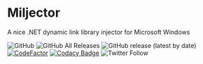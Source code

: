 # Miljector
A nice .NET dynamic link library injector for Microsoft Windows

![GitHub](https://img.shields.io/github/license/EnderIce2/Miljector)
![GitHub All Releases](https://img.shields.io/github/downloads/EnderIce2/Miljector/total)
![GitHub release (latest by date)](https://img.shields.io/github/v/release/EnderIce2/Miljector)
[![CodeFactor](https://www.codefactor.io/repository/github/enderice2/miljector/badge?s=a09a8f88f0a60ef8f696da960ff7e10333d86c3e)](https://www.codefactor.io/repository/github/enderice2/miljector)
[![Codacy Badge](https://app.codacy.com/project/badge/Grade/6d58ff4584a64b408fe740152b4609de)](https://www.codacy.com/gh/EnderIce2/Miljector/dashboard?utm_source=github.com&amp;utm_medium=referral&amp;utm_content=EnderIce2/Miljector&amp;utm_campaign=Badge_Grade)
![Twitter Follow](https://img.shields.io/twitter/follow/enderice22?style=social)

